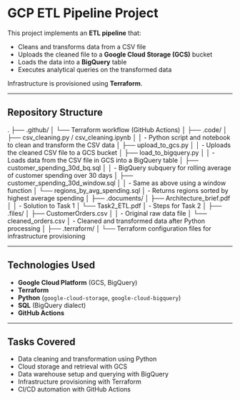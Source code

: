 # GCP ETL Pipeline Project

This project implements an **ETL pipeline** that:

- Cleans and transforms data from a CSV file
- Uploads the cleaned file to a **Google Cloud Storage (GCS)** bucket
- Loads the data into a **BigQuery** table
- Executes analytical queries on the transformed data

Infrastructure is provisioned using **Terraform**.

---

## Repository Structure
.
├── .github/
│ └── Terraform workflow (GitHub Actions)
│
├── .code/
│ ├── csv_cleaning.py / csv_cleaning.ipynb
│ │ - Python script and notebook to clean and transform the CSV data
│ ├── upload_to_gcs.py
│ │ - Uploads the cleaned CSV file to a GCS bucket
│ ├── load_to_bigquery.py
│ │ - Loads data from the CSV file in GCS into a BigQuery table
│ ├── customer_spending_30d_bq.sql
│ │ - BigQuery subquery for rolling average of customer spending over 30 days
│ ├── customer_spending_30d_window.sql
│ │ - Same as above using a window function
│ └── regions_by_avg_spending.sql
│ - Returns regions sorted by highest average spending
│
├── .documents/
│ ├── Architecture_brief.pdf
│ │ - Solution to Task 1
│ └── Task2_ETL.pdf
│ - Steps for Task 2
│
├── .files/
│ ├── CustomerOrders.csv
│ │ - Original raw data file
│ └── cleaned_orders.csv
│ - Cleaned and transformed data after Python processing
│
├── .terraform/
│ └── Terraform configuration files for infrastructure provisioning


---

## Technologies Used

- **Google Cloud Platform** (GCS, BigQuery)
- **Terraform**
- **Python** (`google-cloud-storage`, `google-cloud-bigquery`)
- **SQL** (BigQuery dialect)
- **GitHub Actions**

---

## Tasks Covered

- Data cleaning and transformation using Python
- Cloud storage and retrieval with GCS
- Data warehouse setup and querying with BigQuery
- Infrastructure provisioning with Terraform
- CI/CD automation with GitHub Actions
